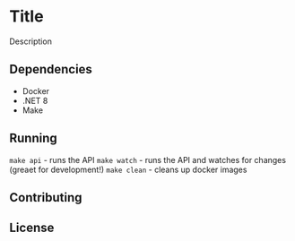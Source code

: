 # Title

Description

## Dependencies

- Docker
- .NET 8
- Make

## Running

`make api` - runs the API
`make watch` - runs the API and watches for changes (greaet for development!)
`make clean` - cleans up docker images

## Contributing

## License
